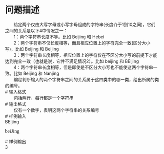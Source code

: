 <div id="pcont1" style="margin-top:20px; display:block;">

# 问题描述

<div class="pdcont">　　给定两个仅由大写字母或小写字母组成的字符串(长度介于1到10之间)，它们之间的关系是以下4中情况之一：<br/>
　　1：两个字符串长度不等。比如 Beijing 和 Hebei<br/>
　　2：两个字符串不仅长度相等，而且相应位置上的字符完全一致(区分大小写)，比如 Beijing 和 Beijing<br/>
　　3：两个字符串长度相等，相应位置上的字符仅在不区分大小写的前提下才能达到完全一致（也就是说，它并不满足情况2）。比如 beijing 和        BEIjing<br/>
　　4：两个字符串长度相等，但是即使是不区分大小写也不能使这两个字符串一致。比如 Beijing 和 Nanjing<br/>
　　编程判断输入的两个字符串之间的关系属于这四类中的哪一类，给出所属的类的编号。</div>
# 输入格式

<div class="pdcont">　　包括两行，每行都是一个字符串</div>
# 输出格式

<div class="pdcont">　　仅有一个数字，表明这两个字符串的关系编号</div>
# 样例输入

<div class="pddata">BEIjing<pre class="pddata"><font face="Times New Roman" size="3">beiJing </font>
</pre>
</div>
# 样例输出

<div class="pddata">3</div>

</div>